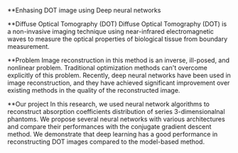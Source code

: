 **Enhasing DOT image using Deep neural networks

**Diffuse Optical Tomography (DOT)
Diffuse Optical Tomography (DOT) is a non-invasive imaging technique using near-infrared electromagnetic waves to measure the optical properties of biological tissue from boundary measurement. 

**Problem
Image reconstruction in this method is an inverse, ill-posed, and nonlinear problem. Traditional optimization methods can't overcome explicitly of this problem. Recently, deep neural networks have been used in image reconstruction, and they have achieved significant improvement over existing methods in the quality of the reconstructed image.

**Our project
In this research, we used neural network algorithms to reconstruct absorption coefficients distribution of series 3-dimensionalnal phantoms. We propose several neural networks with various architectures and compare their performances with the conjugate gradient descent method. We demonstrate that deep learning has a good performance in reconstructing DOT images compared to the model-based method.






